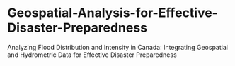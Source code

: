 # Geospatial-Analysis-for-Effective-Disaster-Preparedness
Analyzing Flood Distribution and Intensity in Canada: Integrating Geospatial and Hydrometric Data for Effective Disaster Preparedness
